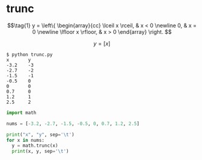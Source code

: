 # trunc
$$\tag{1}
y = \left\{
\begin{array}{cc}
\lceil x \rceil, & x < 0 \newline
0, & x = 0 \newline
\lfloor x \rfloor, & x > 0
\end{array}
\right.
$$

$$\tag{2}
y = [x] 
$$


```shell
$ python trunc.py
x       y
-3.2    -3
-2.7    -2
-1.5    -1
-0.5    0
0       0
0.7     0
1.2     1
2.5     2
```


```python
import math

nums = [-3.2, -2.7, -1.5, -0.5, 0, 0.7, 1.2, 2.5]

print("x", "y", sep='\t')
for x in nums:
  y = math.trunc(x)
  print(x, y, sep='\t')
```

